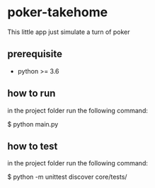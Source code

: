 # poker-takehome

This little app just simulate a turn of poker

## prerequisite 
- python >= 3.6 

## how to run

in the project folder run the following command:

$ python main.py

## how to test

in the project folder run the following command:

$ python -m unittest discover core/tests/

